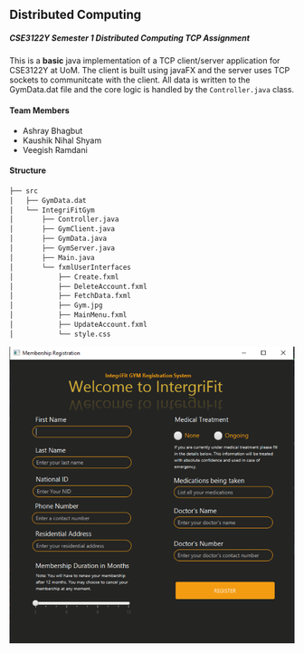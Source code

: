 ## Distributed Computing
##### CSE3122Y Semester 1 Distributed Computing TCP Assignment
This is a **basic** java implementation of a TCP client/server application for CSE3122Y at UoM. The client is built using javaFX and the server uses TCP sockets to communitcate with the client. All data is written to the GymData.dat file and the core logic is handled by the `Controller.java` class.

#### Team Members
* Ashray Bhagbut 
* Kaushik Nihal Shyam 
* Veegish Ramdani 

#### Structure
```markdown
├── src
│   ├── GymData.dat
│   └── IntegriFitGym
│       ├── Controller.java
│       ├── GymClient.java
│       ├── GymData.java
│       ├── GymServer.java
│       ├── Main.java
│       └── fxmlUserInterfaces
│           ├── Create.fxml
│           ├── DeleteAccount.fxml
│           ├── FetchData.fxml
│           ├── Gym.jpg
│           ├── MainMenu.fxml
│           ├── UpdateAccount.fxml
│           └── style.css
```

![IntegriFitScreenshot](IntegriFitScreenshot.png)
